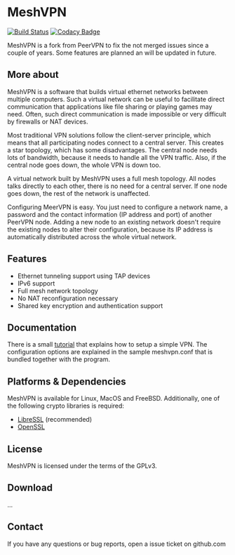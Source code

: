 # MeshVPN

[![Build Status](https://github.com/github/docs/actions/workflows/main.yml/badge.svg)](https://github.com/Kuebler-IT/MeshVPN/actions)
[![Codacy Badge](https://app.codacy.com/project/badge/Grade/45808fccdbf14cd9a0b7738e06395750)](https://app.codacy.com/gh/Kuebler-IT/MeshVPN/dashboard?utm_source=gh&utm_medium=referral&utm_content=&utm_campaign=Badge_grade)

MeshVPN is a fork from PeerVPN to fix the not merged issues since a couple
of years. Some features are planned an will be updated in future.

## More about

MeshVPN is a software that builds virtual ethernet networks between multiple
computers. Such a virtual network can be useful to facilitate direct
communication that applications like file sharing or playing games may need.
Often, such direct communication is made impossible or very difficult by
firewalls or NAT devices.

Most traditional VPN solutions follow the client-server principle, which means
that all participating nodes connect to a central server. This creates a star
topology, which has some disadvantages. The central node needs lots of
bandwidth, because it needs to handle all the VPN traffic. Also, if the central
node goes down, the whole VPN is down too.

A virtual network built by MeshVPN uses a full mesh topology. All nodes talks
directly to each other, there is no need for a central server. If one node goes
down, the rest of the network is unaffected.

Configuring MeerVPN is easy. You just need to configure a network name,
a password and the contact information (IP address and port) of another
PeerVPN node. Adding a new node to an existing network doesn't require the
existing nodes to alter their configuration, because its IP address is
automatically distributed across the whole virtual network.

## Features

-   Ethernet tunneling support using TAP devices
-   IPv6 support
-   Full mesh network topology
-   No NAT reconfiguration necessary
-   Shared key encryption and authentication support

## Documentation

There is a small [tutorial](https://github.com/Kuebler-IT/meshvpn/wiki/Tutorial)
that explains how to setup a simple VPN. The configuration options are explained
in the sample meshvpn.conf that is bundled together with the program.

## Platforms & Dependencies

MeshVPN is available for Linux, MacOS and FreeBSD. Additionally, one of the following
crypto libraries is required:

- [LibreSSL](https://www.libressl.org) (recommended)
- [OpenSSL](https://www.openssl.org)

## License

MeshVPN is licensed under the terms of the GPLv3.

## Download

...

## Contact

If you have any questions or bug reports, open a issue ticket on github.com
